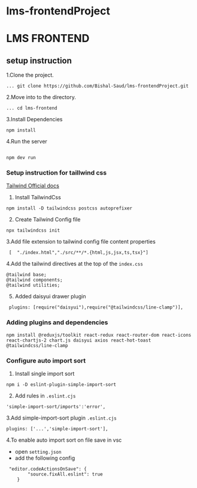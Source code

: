 # lms-frontendProject
# LMS FRONTEND

## setup instruction  
1.Clone the project.
```
... git clone https://github.com/Bishal-Saud/lms-frontendProject.git
```

2.Move into to the directory.
```
... cd lms-frontend 

```
3.Install Dependencies 
```
npm install
```
4.Run the server

```

npm dev run
```

### Setup instruction for taillwind css

[Tailwind Official docs](https://tailwindcss.com/docs/installation)
1. Install TailwindCss

```
npm install -D tailwindcss postcss autoprefixer
```

2. Create Tailwind Config file
```
npx tailwindcss init
```
3.Add file extension to tailwind config file content properties 
```
 [  "./index.html","./src/**/*.{html,js,jsx,ts,tsx}"]
```

4.Add the tailwind directives at the top of the `index.css`

```
@tailwind base;
@tailwind components;
@tailwind utilities;
```

5. Added daisyui drawer plugin 
```
 plugins: [require("daisyui"),require("@tailwindcss/line-clamp")],

```
### Adding plugins and dependencies 

 ```
 npm install @reduxjs/toolkit react-redux react-router-dom react-icons react-chartjs-2 chart.js daisyui axios react-hot-toast @tailwindcss/line-clamp
 
 ```

### Configure auto import sort
1. Install single import sort
```
npm i -D eslint-plugin-simple-import-sort
```

2. Add rules in `.eslint.cjs`

```
'simple-import-sort/imports':'error',
```
3.Add simple-import-sort plugin `.eslint.cjs`

```
plugins: ['...','simple-import-sort'],
```

4.To enable auto import sort on file save in vsc

- open `setting.json`
- add the following config

```
 "editor.codeActionsOnSave": {
        "source.fixAll.eslint": true
    }
```